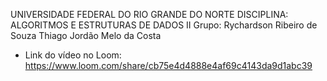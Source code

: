 UNIVERSIDADE FEDERAL DO RIO GRANDE DO NORTE
DISCIPLINA: ALGORITMOS E ESTRUTURAS DE DADOS II
Grupo:
Rychardson Ribeiro de Souza
Thiago Jordão Melo da Costa

- Link do vídeo no Loom: https://www.loom.com/share/cb75e4d4888e4af69c4143da9d1abc39



